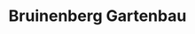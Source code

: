 ---
title: "Bruinenberg Gartenbau"
url: /schneverdingen/bruinenberg-gartenbau/
shop: Garten-Center
---